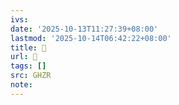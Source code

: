 ```yaml
---
ivs:
date: '2025-10-13T11:27:39+08:00'
lastmod: '2025-10-14T06:42:22+08:00'
title: 󰙃
url: 󰙃
tags: []
src: GHZR
note:
---
```

